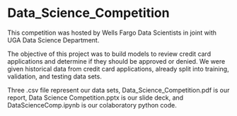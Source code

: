 # Data_Science_Competition
This competition was hosted by Wells Fargo Data Scientists in joint with UGA Data Science Department.


The objective of this project was to build models to review credit card applications and determine if they should be approved or denied. We were given historical data from credit card applications, already split into training, validation, and testing data sets.


Three .csv file represent our data sets, Data_Science_Competition.pdf is our report, Data Science Competition.pptx is our slide deck, and DataScienceComp.ipynb is our colaboratory python code.
